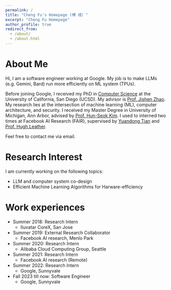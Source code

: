 ```yaml
---
permalink: /
title: "Cheng Fu's Homepage (傅 成）"
excerpt: "Cheng Fu Homepage"
author_profile: true
redirect_from: 
  - /about/
  - /about.html
---
```


About Me 
======
Hi, I am a software engineer working at Google. My job is to make LLMs (e.g. Gemini, Bard) run more efficiently on ML system (TPUs).  

Before joining Google, I received my PhD in [Computer Science](https://cse.ucsd.edu/) at the University of California, San Diego (UCSD). My advisor is [Prof. Jishen Zhao](http://cseweb.ucsd.edu/~jzhao/). My research lies at the intersection of machine learning (ML), computer architecture, and security. I received my Master Degree in University of Michigan, Ann Arbor, advised by [Prof. Hun-Seok Kim](https://kim.engin.umich.edu/). 
I used to interned two times at Facebook AI Research (FAIR), supervised by [Yuandong Tian](http://yuandong-tian.com/) and [Prof. Hugh Leather](https://homepages.inf.ed.ac.uk/hleather/). 

<!-- <b>Seeking full-time jobs start in Summer 2023.</b> -->
Feel free to contact me via email. 


Research Interest 
======
I am currently working on the following topics:
* LLM and computer system co-design
* Efficient Machine Learning Algorithms for Harware-efficiency

Work experiences
======
* Summer 2018: Research Intern
  * Iluvatar CoreX, San Jose
* Summer 2019: External Research Collaborator
  * Facebook AI research, Menlo Park
* Summer 2020: Research Intern
  * Alibaba Cloud Computing Group, Seattle  
* Summer 2021: Research Intern
  * Facebook AI research (Remote) 
* Summer 2022: Research Intern
  * Google, Sunnyvale
* Fall 2023 till now: Software Engineer
  * Google, Sunnyvale
  